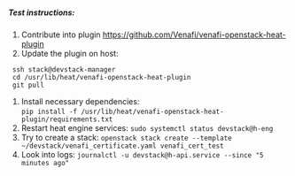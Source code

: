 ##### Test instructions:
1. Contribute into plugin https://github.com/Venafi/venafi-openstack-heat-plugin
1. Update the plugin on  host:   
```
 ssh stack@devstack-manager 
 cd /usr/lib/heat/venafi-openstack-heat-plugin
 git pull
 ```
1. Install necessary dependencies:   
`pip install -f /usr/lib/heat/venafi-openstack-heat-plugin/requirements.txt`
1.  Restart heat engine services: `sudo systemctl status devstack@h-eng`
1. Try to create  a stack: `openstack stack create --template   ~/devstack/venafi_certificate.yaml venafi_cert_test`
1. Look into logs: `journalctl -u devstack@h-api.service --since "5 minutes ago"`